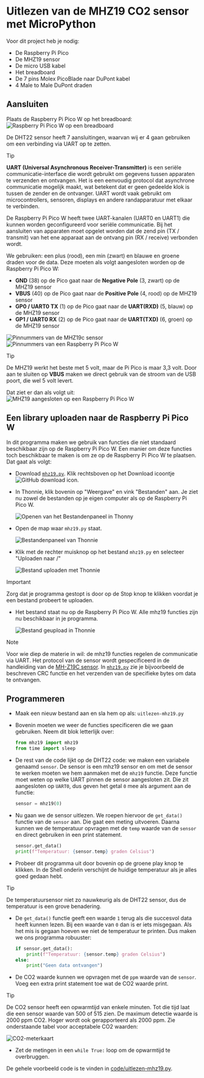 # Uitlezen van de MHZ19 CO2 sensor met MicroPython

Voor dit project heb je nodig:
* De Raspberry Pi Pico
* De MHZ19 sensor
* De micro USB kabel
* Het breadboard
* De 7 pins Molex PicoBlade naar DuPont kabel
* 4 Male to Male DuPont draden

## Aansluiten
Plaats de Raspberry Pi Pico W op het breadboard:
![Raspberry Pi Pico W op een breadboard](images/Pico-Top-Breadboard.png)

De DHT22 sensor heeft 7 aansluitingen, waarvan wij er 4 gaan gebruiken om een verbinding via UART op te zetten.

> [!TIP]
> **UART (Universal Asynchronous Receiver-Transmitter)** is een seriële communicatie-interface die wordt gebruikt om gegevens tussen apparaten te verzenden en ontvangen. Het is een eenvoudig protocol dat asynchrone communicatie mogelijk maakt, wat betekent dat er geen gedeelde klok is tussen de zender en de ontvanger. UART wordt vaak gebruikt om microcontrollers, sensoren, displays en andere randapparatuur met elkaar te verbinden.
> 
> De Raspberry Pi Pico W heeft twee UART-kanalen (UART0 en UART1) die kunnen worden geconfigureerd voor seriële communicatie. Bij het aansluiten van apparaten moet opgelet worden dat de zend pin (TX / transmit) van het ene apparaat aan de ontvang pin (RX / receive) verbonden wordt.

We gebruiken: een plus (rood), een min (zwart) en blauwe en groene draden voor de data. Deze moeten als volgt aangesloten worden op de Raspberry Pi Pico W:

* **GND** (38) op de Pico gaat naar de **Negative Pole** (3, zwart) op de MHZ19 sensor
* **VBUS** (40) op de Pico gaat naar de **Positive Pole** (4, rood) op de MHZ19 sensor
* **GP0 / UART0 TX** (1) op de Pico gaat naar de **UART(RXD)** (5, blauw) op de MHZ19 sensor
* **GP1 / UART0 RX** (2) op de Pico gaat naar de **UART(TXD)** (6, groen) op de MHZ19 sensor

![Pinnummers van de MHZ19c sensor](images/mhz19c-pinout.png)
![Pinnummers van een Raspberry Pi Pico W](images/Pico-W-Pinout.png)

> [!TIP]
> De MHZ19 werkt het beste met 5 volt, maar de Pi Pico is maar 3,3 volt. Door aan te sluiten op **VBUS** maken we direct gebruik van de stroom van de USB poort, die wel 5 volt levert.

Dat ziet er dan als volgt uit:
![MHZ19 aangesloten op een Raspberry Pi Pico W](images/mhz19-aangesloten.jpg)

## Een library uploaden naar de Raspberry Pi Pico W
In dit programma maken we gebruik van functies die niet standaard beschikbaar zijn op de Raspberry Pi Pico W. Een manier om deze functies toch beschikbaar te maken is om ze op de Raspberry Pi Pico W te plaatsen. Dat gaat als volgt:

* Download [`mhz19.py`](code/mhz19.py). Klik rechtsboven op het Download icoontje ![GitHub download icon](images/github-download.png).

* In Thonnie, klik bovenin op "Weergave" en vink "Bestanden" aan. Je ziet nu zowel de bestanden op je eigen computer als op de Raspberry Pi Pico W.

  ![Openen van het Bestandenpaneel in Thonny](images/thonny-weergave-bestanden.png)
* Open de map waar `mhz19.py` staat.

  ![Bestandenpaneel van Thonnie](images/thonny-bestandenpaneel.png)

* Klik met de rechter muisknop op het bestand `mhz19.py` en selecteer "Uploaden naar /"

  ![Bestand uploaden met Thonnie](images/thonny-bestand-uploaden.png)

> [!Important]
> Zorg dat je programma gestopt is door op de Stop knop te klikken voordat je een bestand probeert te uploaden.

* Het bestand staat nu op de Raspberry Pi Pico W. Alle mhz19 functies zijn nu beschikbaar in je programma.

  ![Bestand geupload in Thonnie](images/thonny-bestand-geupload.png)

> [!NOTE]
> Voor wie diep de materie in wil: de mhz19 functies regelen de communicatie via UART. Het protocol van de sensor wordt gespecificeerd in de handleiding van de [MH-Z19C sensor](datasheets/MH-Z19C.pdf). In [`mhz19.py`](code/mhz19.py) zie je bijvoorbeeld de beschreven CRC functie en het verzenden van de specifieke bytes om data te ontvangen.

## Programmeren
* Maak een nieuw bestand aan en sla hem op als: `uitlezen-mhz19.py`
* Bovenin moeten we weer de functies specificeren die we gaan gebruiken. Neem dit blok letterlijk over:
  ```python
  from mhz19 import mhz19
  from time import sleep
  ```

* De rest van de code lijkt op de DHT22 code: we maken een variabele genaamd `sensor`. De sensor is een mhz19 sensor en om met de sensor te werken moeten we hem aanmaken met de `mhz19` functie. Deze functie moet weten op welke UART pinnen de sensor aangesloten zit. Die zit aangesloten op `UART0`, dus geven het getal `0` mee als argument aan de functie:
  ```python
  sensor = mhz19(0)
  ```

* Nu gaan we de sensor uitlezen. We roepen hiervoor de `get_data()` functie van de `sensor` aan. Die gaat een meting uitvoeren. Daarna kunnen we de temperatuur opvragen met de `temp` waarde van de `sensor` en direct gebruiken in een print statement.
  ```python
  sensor.get_data()
  print(f"Temperatuur: {sensor.temp} graden Celsius")
  ```

* Probeer dit programma uit door bovenin op de groene play knop te klikken. In de Shell onderin verschijnt de huidige temperatuur als je alles goed gedaan hebt.

> [!TIP]
> De temperatuursensor niet zo nauwkeurig als de DHT22 sensor, dus de temperatuur is een grove benadering.

* De `get_data()` functie geeft een waarde `1` terug als die succesvol data heeft kunnen lezen. Bij een waarde van `0` dan is er iets misgegaan. Als het mis is gegaan hoeven we niet de temperatuur te printen. Dus maken we ons programma robuuster:
  ```python
  if sensor.get_data():
      print(f"Temperatuur: {sensor.temp} graden Celsius")
  else:
      print("Geen data ontvangen")
  ```

* De CO2 waarde kunnen we opvragen met de `ppm` waarde van de `sensor`. Voeg een extra print statement toe wat de CO2 waarde print.

> [!TIP]
> De CO2 sensor heeft een opwarmtijd van enkele minuten. Tot die tijd laat die een sensor waarde van 500 of 515 zien. De maximum detectie waarde is 2000 ppm CO2. Hoger wordt ook gerapporteerd als 2000 ppm. Zie onderstaande tabel voor acceptabele CO2 waarden:
>
> ![CO2-meterkaart](images/co2-meterkaart.jpg)

* Zet de metingen in een `while True:` loop om de opwarmtijd te overbruggen.

De gehele voorbeeld code is te vinden in [code/uitlezen-mhz19.py](code/uitlezen-mhz19.py).
